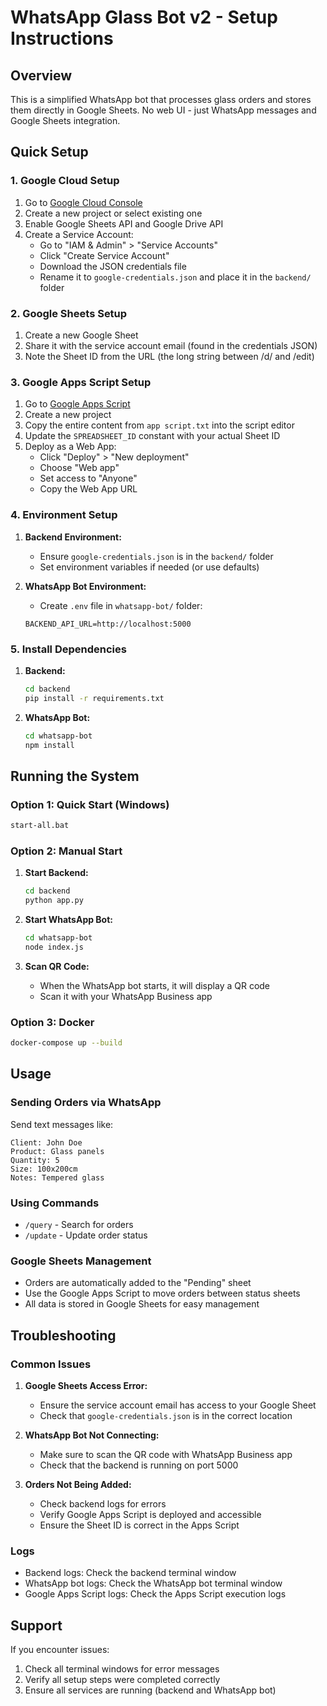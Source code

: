# WhatsApp Glass Bot v2 - Setup Instructions

## Overview
This is a simplified WhatsApp bot that processes glass orders and stores them directly in Google Sheets. No web UI - just WhatsApp messages and Google Sheets integration.

## Quick Setup

### 1. Google Cloud Setup
1. Go to [Google Cloud Console](https://console.cloud.google.com/)
2. Create a new project or select existing one
3. Enable Google Sheets API and Google Drive API
4. Create a Service Account:
   - Go to "IAM & Admin" > "Service Accounts"
   - Click "Create Service Account"
   - Download the JSON credentials file
   - Rename it to `google-credentials.json` and place it in the `backend/` folder

### 2. Google Sheets Setup
1. Create a new Google Sheet
2. Share it with the service account email (found in the credentials JSON)
3. Note the Sheet ID from the URL (the long string between /d/ and /edit)

### 3. Google Apps Script Setup
1. Go to [Google Apps Script](https://script.google.com/)
2. Create a new project
3. Copy the entire content from `app script.txt` into the script editor
4. Update the `SPREADSHEET_ID` constant with your actual Sheet ID
5. Deploy as a Web App:
   - Click "Deploy" > "New deployment"
   - Choose "Web app"
   - Set access to "Anyone"
   - Copy the Web App URL

### 4. Environment Setup
1. **Backend Environment:**
   - Ensure `google-credentials.json` is in the `backend/` folder
   - Set environment variables if needed (or use defaults)

2. **WhatsApp Bot Environment:**
   - Create `.env` file in `whatsapp-bot/` folder:
   ```
   BACKEND_API_URL=http://localhost:5000
   ```

### 5. Install Dependencies
1. **Backend:**
   ```bash
   cd backend
   pip install -r requirements.txt
   ```

2. **WhatsApp Bot:**
   ```bash
   cd whatsapp-bot
   npm install
   ```

## Running the System

### Option 1: Quick Start (Windows)
```bash
start-all.bat
```

### Option 2: Manual Start
1. **Start Backend:**
   ```bash
   cd backend
   python app.py
   ```

2. **Start WhatsApp Bot:**
   ```bash
   cd whatsapp-bot
   node index.js
   ```

3. **Scan QR Code:**
   - When the WhatsApp bot starts, it will display a QR code
   - Scan it with your WhatsApp Business app

### Option 3: Docker
```bash
docker-compose up --build
```

## Usage

### Sending Orders via WhatsApp
Send text messages like:
```
Client: John Doe
Product: Glass panels
Quantity: 5
Size: 100x200cm
Notes: Tempered glass
```

### Using Commands
- `/query` - Search for orders
- `/update` - Update order status

### Google Sheets Management
- Orders are automatically added to the "Pending" sheet
- Use the Google Apps Script to move orders between status sheets
- All data is stored in Google Sheets for easy management

## Troubleshooting

### Common Issues
1. **Google Sheets Access Error:**
   - Ensure the service account email has access to your Google Sheet
   - Check that `google-credentials.json` is in the correct location

2. **WhatsApp Bot Not Connecting:**
   - Make sure to scan the QR code with WhatsApp Business app
   - Check that the backend is running on port 5000

3. **Orders Not Being Added:**
   - Check backend logs for errors
   - Verify Google Apps Script is deployed and accessible
   - Ensure the Sheet ID is correct in the Apps Script

### Logs
- Backend logs: Check the backend terminal window
- WhatsApp bot logs: Check the WhatsApp bot terminal window
- Google Apps Script logs: Check the Apps Script execution logs

## Support
If you encounter issues:
1. Check all terminal windows for error messages
2. Verify all setup steps were completed correctly
3. Ensure all services are running (backend and WhatsApp bot) 